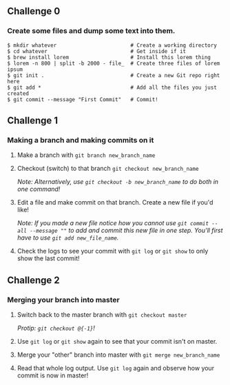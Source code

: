 ## Challenge 0
### Create some files and dump some text into them.

```
$ mkdir whatever                        # Create a working directory
$ cd whatever                           # Get inside if it
$ brew install lorem                    # Install this lorem thing
$ lorem -n 800 | split -b 2000 - file_  # Create three files of lorem ipsum
$ git init .                            # Create a new Git repo right here
$ git add *                             # Add all the files you just created
$ git commit --message "First Commit"   # Commit!
```

## Challenge 1
### Making a branch and making commits on it

1. Make a branch with `git branch new_branch_name`
1. Checkout (switch) to that branch `git checkout new_branch_name`

   _Note: Alternatively, use `git checkout -b new_branch_name` to do both in one command!_

1. Edit a file and make commit on that branch. Create a new file if you'd like!

   _Note: If you made a new file notice how you cannot use `git commit --all --message ""` to add and commit this new file in one step.  You'll first have to use `git add new_file_name`._

1. Check the logs to see your commit with `git log` or `git show` to only show the last commit!

## Challenge 2
### Merging your branch into master

1. Switch back to the master branch with `git checkout master`

   _Protip: `git checkout @{-1}`!_

1. Use `git log` or `git show` again to see that your commit isn't on master.
1. Merge your "other" branch into master with `git merge new_branch_name`
1. Read that whole log output. Use `git log` again and observe how your commit is now in master!
